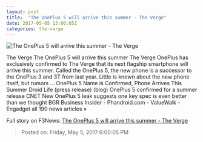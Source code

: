 ```yaml
---
layout: post
title:  "The OnePlus 5 will arrive this summer - The Verge"
date: 2017-05-05 13:00:05Z
categories: the-verge
---
```


![The OnePlus 5 will arrive this summer - The Verge](https://cdn0.vox-cdn.com/thumbor/eXTH7YY8z7y5YA9ukhUhbzV5_qQ=/0x107:2036x1252/1600x900/cdn0.vox-cdn.com/uploads/chorus_image/image/54612925/Screen_Shot_2016-07-25_at_1.50.08_PM.0.0.png)

The Verge The OnePlus 5 will arrive this summer The Verge OnePlus has exclusively confirmed to The Verge that its next flagship smartphone will arrive this summer. Called the OnePlus 5, the new phone is a successor to the OnePlus 3 and 3T from last year. Little is known about the new phone itself, but rumors ... OnePlus 5 Name is Confirmed, Phone Arrives This Summer Droid Life (press release) (blog) OnePlus 5 confirmed for a summer release CNET New OnePlus 5 leak suggests one key spec is even better than we thought BGR Business Insider - Phandroid.com - ValueWalk - Engadget all 190 news articles »


Full story on F3News: [The OnePlus 5 will arrive this summer - The Verge](http://www.f3nws.com/n/GaHhbD)

> Posted on: Friday, May 5, 2017 6:00:05 PM
